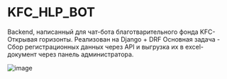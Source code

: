 # KFC_HLP_BOT

Backend, написанный для чат-бота благотварительного фонда KFC-Открывая горизонты.
Реализован на Django + DRF
Основная задача - Сбор регистрационных данных через API и выгрузка их в excel-документ через панель администратора.

![image](https://user-images.githubusercontent.com/75805737/136222364-0db92526-574b-4aa0-84b9-dc006289c49d.png)
